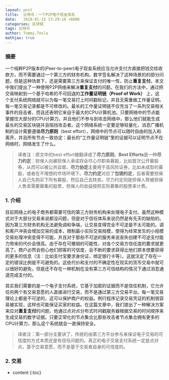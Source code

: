 ```yaml
---
layout: post
title:  比特币：一个P2P电子现金体系
date:   2018-01-15 13:29:18 +0800
categories: 区块链
tags: 比特币
author: Tommy.Tesla
mathjax: true
---
```


### 摘要
一个纯粹P2P版本的(Peer-to-peer)电子现金系统应当允许支付方直接把钱交给收款方，而不需要通过一个第三方的财务机构。数字签名解决了这种场景的的部分问题，但是这种场景下，还是需要第三方来保证支付的唯一性，防止**重复支付**。本文中我们提出了一种使用P2P网络来解决**重复支付**的问题。在我们的方法中，通过把交易映射到一个基于哈希的不可回退的**工作量证明链（Proof of Work）** 上，这个支付系统网络就可以为每一笔交易打上时间戳标记，并且无需重做工作量证明。每一笔交易记录都是不可修改的。最长的工作量证明链不仅充当了一系列交易相关事件的目击者，而且还表明它来自于最大的CPU计算机池。只要网络中的节点能掌握住大部分的CPU计算力，并且他们不参与到攻击网络中，那么他们就能生成最长的交易区块链并且阻挡攻击者。这个网络系统一定要足够轻量化，消息广播机制的设计需要遵循**尽力原则**（best effort），网络中的节点可以随时自由的加入和离开，并且所有节点一致协定：最长的“工作量证明链”里的证据可以证明节点不在网络时，网络发生了什么。

> 译者注：原文中的best effort被翻译成了**尽力原则**。**Best Efforts**是一种**尽力约定**：担保人向被担保人承诺将会尽心尽职来募股，比如首次公开募股等，从而可以被公共监督。**尽力协定**主要用于高风险证券，比如未成型的募股，或者在不理想的市场环境下。**尽力约定**对应了**包销约定**，后者需要担保人自己先购买下所有募股，然后自己去转卖。尽力约定则是担保人帮被担保人售卖需要募集的股票，担保人的收益按照实际募集的股票来计费。


### 1. 介绍
目前网络上的电子商务都需要可信的第三方财务机构来处理电子支付。虽然这种模式对于大部分交易来说都没问题，但是对于信任体系来说仍然是有先天的缺陷的。因为第三方财务机构无法避免调和争端，让交易变得完全不可逆是不太可能的。调和客户冲突会增加交易的成本，限制最小实际交易规模，使得为经常发生的小规模交易处理冲突变得不可能，并且对于那些不可逆的服务来说丧失创建不可逆支付能力带来的代价会很高。由于存在可撤销的可能性，对各个交易方信任度的要求就更高了。商户必然会担心他们顾客的可信度，会不断的要求获得比他们原本想要获得的更多的信息（注：比如支付宝要求身份证，绑定银行卡等）。这就注定了存在一定的错误比例是不可避免的。这些代价和支付的不确定性在现实的货币交易中就可以很好的避免，但是还不存在一种机制在没有第三方可信结构的情况下通过消息通道完成支付的。

其实我们需要的是一个电子支付系统，它基于加密的证据而不是信任机制，它允许任何两个有交易意愿的人直接进行交易，而不是通过第三方交易平台。每一笔交易理论上都是不可逆的，这可以保护商户的权益。例行程序记录交易凭证的机制很容易被实现，这样也可能保证买家的权益。在这篇文章中，我们提出了一种解决方案来应对**重复支付**的问题，他通过点对点分布式时间戳服务器根据交易的时间顺序来生成交易的数字证据。只要正常化的节点集合比那些攻击者节点集合拥有更多的CPU计算力，那么这个系统就会一直保持安全。

> 译者注：第一部分主要讲了，传统的由第三方平台参与来保证电子交易的可信度的方式本质还是有信任问题的。真正的电子交易支付系统一定是点对点，基于交易意愿，而不是基于交易者自身的可信度的。

### 2. 交易







* content
{:toc}